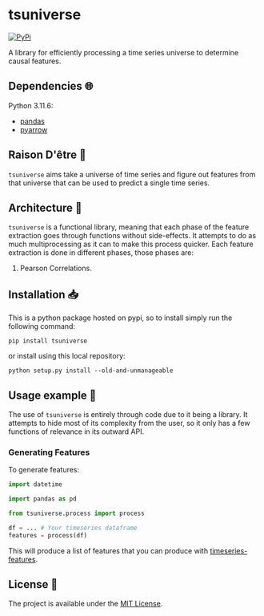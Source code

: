 # tsuniverse

<a href="https://pypi.org/project/tsuniverse/">
    <img alt="PyPi" src="https://img.shields.io/pypi/v/tsuniverse">
</a>

A library for efficiently processing a time series universe to determine causal features.

## Dependencies :globe_with_meridians:

Python 3.11.6:

- [pandas](https://pandas.pydata.org/)
- [pyarrow](https://arrow.apache.org/docs/python/index.html)

## Raison D'être :thought_balloon:

`tsuniverse` aims take a universe of time series and figure out features from that universe that can be used to predict a single time series.

## Architecture :triangular_ruler:

`tsuniverse` is a functional library, meaning that each phase of the feature extraction goes through functions without side-effects. It attempts to do as much multiprocessing as it can to make this process quicker. Each feature extraction is done in different phases, those phases are:

1. Pearson Correlations.

## Installation :inbox_tray:

This is a python package hosted on pypi, so to install simply run the following command:

`pip install tsuniverse`

or install using this local repository:

`python setup.py install --old-and-unmanageable`

## Usage example :eyes:

The use of `tsuniverse` is entirely through code due to it being a library. It attempts to hide most of its complexity from the user, so it only has a few functions of relevance in its outward API.

### Generating Features

To generate features:

```python
import datetime

import pandas as pd

from tsuniverse.process import process

df = ... # Your timeseries dataframe
features = process(df)
```

This will produce a list of features that you can produce with [timeseries-features](https://github.com/8W9aG/timeseries-features).

## License :memo:

The project is available under the [MIT License](LICENSE).
